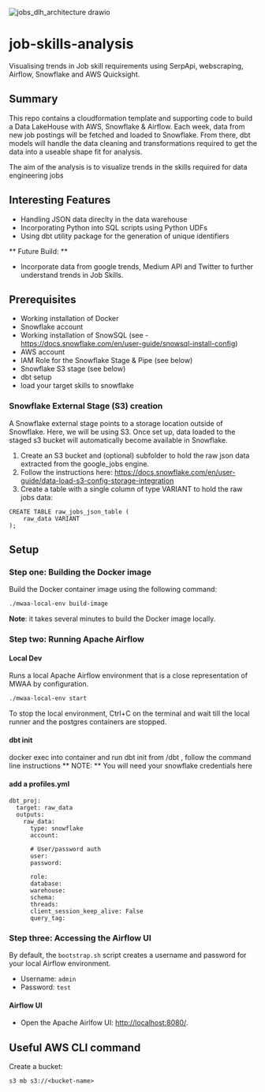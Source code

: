 ![jobs_dlh_architecture drawio](https://user-images.githubusercontent.com/97873724/234169343-b7d7d469-980a-47a8-a8af-7ce00078772a.png)
# job-skills-analysis
Visualising trends in Job skill requirements using SerpApi, webscraping, Airflow, Snowflake and AWS Quicksight.


## Summary
This repo contains a cloudformation template and supporting code to build a Data LakeHouse with AWS, Snowflake & Airflow. Each week, data from new job postings will be fetched and loaded to Snowflake. From there, dbt models will handle the data cleaning and transformations required to get the data into a useable shape fit for analysis.

The aim of the analysis is to visualize trends in the skills required for data engineering jobs

## Interesting Features

- Handling JSON data direclty in the data warehouse
- Incorporating Python into SQL scripts using Python UDFs
- Using dbt utility package for the generation of unique identifiers

** Future Build: **
 - Incorporate data from google trends, Medium API and Twitter to further understand trends in Job Skills.

## Prerequisites

- Working installation of Docker  
- Snowflake account
- Working installation of SnowSQL (see - https://docs.snowflake.com/en/user-guide/snowsql-install-config)
- AWS account
- IAM Role for the Snowflake Stage & Pipe (see below)
- Snowflake S3 stage (see below)
- dbt setup
- load your target skills to snowflake


### Snowflake External Stage (S3) creation
A Snowflake external stage points to a storage location outside of Snowflake. Here, we will be using S3. Once set up, data loaded to the staged s3 bucket will automatically become available in Snowflake.

1. Create an S3 bucket and (optional) subfolder to hold the raw json data extracted from the google_jobs engine.
2. Follow the instructions here: https://docs.snowflake.com/en/user-guide/data-load-s3-config-storage-integration
3. Create a table with a single column of type VARIANT to hold the raw jobs data:
```
CREATE TABLE raw_jobs_json_table (
	raw_data VARIANT
);

```

## Setup


### Step one: Building the Docker image

Build the Docker container image using the following command:

```bash
./mwaa-local-env build-image
```
**Note**: it takes several minutes to build the Docker image locally.

### Step two: Running Apache Airflow

#### Local Dev

Runs a local Apache Airflow environment that is a close representation of MWAA by configuration.

```bash
./mwaa-local-env start
```

To stop the local environment, Ctrl+C on the terminal and wait till the local runner and the postgres containers are stopped.

#### dbt init
docker exec into container and run dbt init from /dbt , follow the command line instructions
** NOTE: ** You will need your snowflake credentials here

#### add a profiles.yml
```
dbt_proj:
  target: raw_data
  outputs:
    raw_data:
      type: snowflake
      account: 

      # User/password auth
      user: 
      password: 

      role: 
      database: 
      warehouse: 
      schema: 
      threads: 
      client_session_keep_alive: False
      query_tag: 

```
### Step three: Accessing the Airflow UI

By default, the `bootstrap.sh` script creates a username and password for your local Airflow environment.

- Username: `admin`
- Password: `test`

#### Airflow UI

- Open the Apache Airlfow UI: <http://localhost:8080/>.

## Useful AWS CLI command
Create a bucket:
```
s3 mb s3://<bucket-name>
``` 
